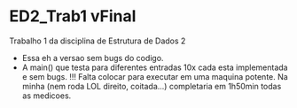 # ED2_Trab1 vFinal

Trabalho 1 da disciplina de Estrutura de Dados 2 
- Essa eh a versao sem bugs do codigo.
- A main() que testa para diferentes entradas 10x cada esta implementada e sem bugs.
!!! Falta colocar para executar em uma maquina potente. Na minha (nem roda LOL direito, coitada...) completaria em 1h50min todas as medicoes.
